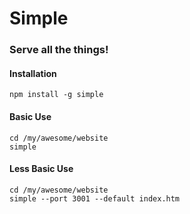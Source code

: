 # Simple
### Serve all the things!

#### Installation
    npm install -g simple

#### Basic Use
    cd /my/awesome/website
    simple

#### Less Basic Use
    cd /my/awesome/website
    simple --port 3001 --default index.htm